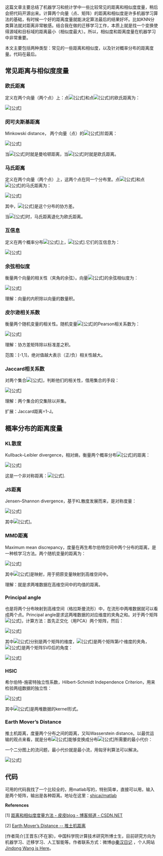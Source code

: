 这篇文章主要总结了机器学习和统计学中一些比较常见的距离和相似度度量，稍后会把代码开源出来。计算两个向量（点、矩阵）的距离和相似度是许多机器学习算法的基础，有时候一个好的距离度量就能决定算法最后的结果好坏。比如KNN分类算法就对距离非常敏感。结合我在做的迁移学习工作，本质上就是找一个变换使得源域和目标域的距离最小（相似度最大）。所以，相似度和距离度量在机器学习中非常重要。

本文主要包括两种类型：常见的一些距离和相似度，以及针对概率分布的距离度量。代码在最后。

## **常见距离与相似度度量**

### 欧氏距离

定义在两个向量（两个点）上：点![[公式]](https://www.zhihu.com/equation?tex=%5Cmathbf%7Bx%7D)和点![[公式]](https://www.zhihu.com/equation?tex=%5Cmathbf%7By%7D)的欧氏距离为：

![[公式]](https://www.zhihu.com/equation?tex=d_%7BEuclidean%7D%3D%5Csqrt%7B%28%5Cmathbf%7Bx%7D-%5Cmathbf%7By%7D%29%5E%5Ctop+%28%5Cmathbf%7Bx%7D-%5Cmathbf%7By%7D%29%7D)

### 闵可夫斯基距离

Minkowski distance， 两个向量（点）的![[公式]](https://www.zhihu.com/equation?tex=p)阶距离：

![[公式]](https://www.zhihu.com/equation?tex=d_%7BMinkowski%7D%3D%28%7C%5Cmathbf%7Bx%7D-%5Cmathbf%7By%7D%7C%5Ep%29%5E%7B1%2Fp%7D)

当![[公式]](https://www.zhihu.com/equation?tex=p%3D1)时就是曼哈顿距离，当![[公式]](https://www.zhihu.com/equation?tex=p%3D2)时就是欧氏距离。

### 马氏距离

定义在两个向量（两个点）上，这两个点在同一个分布里。点![[公式]](https://www.zhihu.com/equation?tex=%5Cmathbf%7Bx%7D)和点![[公式]](https://www.zhihu.com/equation?tex=%5Cmathbf%7By%7D)的马氏距离为：

![[公式]](https://www.zhihu.com/equation?tex=d_%7BMahalanobis%7D%3D%5Csqrt%7B%28%5Cmathbf%7Bx%7D-%5Cmathbf%7By%7D%29%5E%5Ctop+%5CSigma%5E%7B-1%7D+%28%5Cmathbf%7Bx%7D-%5Cmathbf%7By%7D%29%7D)

其中，![[公式]](https://www.zhihu.com/equation?tex=%5CSigma)是这个分布的协方差。

当![[公式]](https://www.zhihu.com/equation?tex=%5CSigma%3D%5Cmathbf%7BI%7D)时，马氏距离退化为欧氏距离。

### 互信息

定义在两个概率分布![[公式]](https://www.zhihu.com/equation?tex=X%2CY)上，![[公式]](https://www.zhihu.com/equation?tex=x+%5Cin+X%2C+y+%5Cin+Y).它们的互信息为：

![[公式]](https://www.zhihu.com/equation?tex=I%28X%3BY%29%3D%5Csum_%7Bx+%5Cin+X%7D+%5Csum_%7By+%5Cin+Y%7D+p%28x%2Cy%29+%5Clog+%5Cfrac%7Bp%28x%2Cy%29%7D%7Bp%28x%29p%28y%29%7D)

### 余弦相似度

衡量两个向量的相关性（夹角的余弦）。向量![[公式]](https://www.zhihu.com/equation?tex=%5Cmathbf%7Bx%7D%2C%5Cmathbf%7By%7D)的余弦相似度为：

![[公式]](https://www.zhihu.com/equation?tex=%5Ccos+%28%5Cmathbf%7Bx%7D%2C%5Cmathbf%7By%7D%29+%3D+%5Cfrac%7B%5Cmathbf%7Bx%7D+%5Ccdot+%5Cmathbf%7By%7D%7D%7B%7C%5Cmathbf%7Bx%7D%7C%5Ccdot+%7C%5Cmathbf%7By%7D%7C%7D)



理解：向量的内积除以向量的数量积。

### 皮尔逊相关系数

衡量两个随机变量的相关性。随机变量![[公式]](https://www.zhihu.com/equation?tex=X%2CY)的Pearson相关系数为：

![[公式]](https://www.zhihu.com/equation?tex=%5Crho_%7BX%2CY%7D%3D%5Cfrac%7BCov%28X%2CY%29%7D%7B%5Csigma_X+%5Csigma_Y%7D)

理解：协方差矩阵除以标准差之积。

范围：[-1,1]，绝对值越大表示（正/负）相关性越大。

### Jaccard相关系数

对两个集合![[公式]](https://www.zhihu.com/equation?tex=X%2CY)，判断他们的相关性，借用集合的手段：

![[公式]](https://www.zhihu.com/equation?tex=J%3D%5Cfrac%7BX+%5Ccap+Y%7D%7BX+%5Ccup+Y%7D)

理解：两个集合的交集除以并集。

扩展：Jaccard距离=1-J。



## **概率分布的距离度量**

### KL散度

Kullback–Leibler divergence，相对熵，衡量两个概率分布![[公式]](https://www.zhihu.com/equation?tex=P%28x%29%2CQ%28x%29)的距离：

![[公式]](https://www.zhihu.com/equation?tex=D_%7BKL%7D%28P%7C%7CQ%29%3D%5Csum_%7Bi%3D1%7D+P%28x%29+%5Clog+%5Cfrac%7BP%28x%29%7D%7BQ%28x%29%7D)



这是一个非对称距离：![[公式]](https://www.zhihu.com/equation?tex=D_%7BKL%7D%28P%7C%7CQ%29+%5Cne+D_%7BKL%7D%28Q%7C%7CP%29).



### JS距离

Jensen–Shannon divergence，基于KL散度发展而来，是对称度量：

![[公式]](https://www.zhihu.com/equation?tex=JSD%28P%7C%7CQ%29%3D+%5Cfrac%7B1%7D%7B2%7D+D_%7BKL%7D%28P%7C%7CM%29+%2B+%5Cfrac%7B1%7D%7B2%7D+D_%7BKL%7D%28Q%7C%7CM%29)



其中![[公式]](https://www.zhihu.com/equation?tex=M%3D%5Cfrac%7B1%7D%7B2%7D%28P%2BQ%29)。

### MMD距离

Maximum mean discrepancy，度量在再生希尔伯特空间中两个分布的距离，是一种核学习方法。两个随机变量的距离为：

![[公式]](https://www.zhihu.com/equation?tex=MMD%28X%2CY%29%3D%5Cleft+%5CVert+%5Csum_%7Bi%3D1%7D%5E%7Bn_1%7D%5Cphi%28%5Cmathbf%7Bx%7D_i%29-+%5Csum_%7Bj%3D1%7D%5E%7Bn_2%7D%5Cphi%28%5Cmathbf%7By%7D_j%29+%5Cright+%5CVert%5E2_%5Cmathcal%7BH%7D)

其中![[公式]](https://www.zhihu.com/equation?tex=%5Cphi%28%5Ccdot%29)是映射，用于把原变量映射到高维空间中。

理解：就是求两堆数据在高维空间中的均值的距离。

### Principal angle

也是将两个分布映射到高维空间（格拉斯曼流形）中，在流形中两堆数据就可以看成两个点。Principal angle是求这两堆数据的对应维度的夹角之和。对于两个矩阵![[公式]](https://www.zhihu.com/equation?tex=%5Cmathbf%7BX%7D%2C%5Cmathbf%7BY%7D)，计算方法：首先正交化（用PCA）两个矩阵，然后：

![[公式]](https://www.zhihu.com/equation?tex=PA%28%5Cmathbf%7BX%7D%2C%5Cmathbf%7BY%7D%29%3D%5Csum_%7Bi%3D1%7D%5E%7B%5Cmin%28m%2Cn%29%7D+%5Csin+%5Ctheta_i)

其中![[公式]](https://www.zhihu.com/equation?tex=m%2Cn)分别是两个矩阵的维度，![[公式]](https://www.zhihu.com/equation?tex=%5Ctheta_i)是两个矩阵第$i$个维度的夹角，![[公式]](https://www.zhihu.com/equation?tex=%5CTheta%3D%5C%7B%5Ctheta_1%2C%5Ctheta_2%2C%5Ccdots%2C%5Ctheta_t%5C%7D)是两个矩阵SVD后的角度：

![[公式]](https://www.zhihu.com/equation?tex=%5Cmathbf%7BX%7D%5E%5Ctop%5Cmathbf%7BY%7D%3D%5Cmathbf%7BU%7D+%28%5Ccos+%5CTheta%29+%5Cmathbf%7BV%7D%5E%5Ctop)



### HSIC

希尔伯特-施密特独立性系数，Hilbert-Schmidt Independence Criterion，用来检验两组数据的独立性：

![[公式]](https://www.zhihu.com/equation?tex=HSIC%28X%2CY%29+%3D+trace%28HXHY%29)

其中![[公式]](https://www.zhihu.com/equation?tex=X%2CY)是两堆数据的kernel形式。

### Earth Mover’s Distance

推土机距离，度量两个分布之间的距离，又叫Wasserstein distance。以最优运输的观点来看，就是分布![[公式]](https://www.zhihu.com/equation?tex=X)能够变换成分布![[公式]](https://www.zhihu.com/equation?tex=Y)所需要的最小代价：

一个二分图上的流问题，最小代价就是最小流，用匈牙利算法可以解决。

![[公式]](https://www.zhihu.com/equation?tex=emd%28X%2CY%29%3D%5Cmin%7B%5Cfrac%7B%5Csum_%7Bi%2Cj%7Df_%7Bij%7Dd%28%5Ctextbf%7Bx%7D_i%2C%5Ctextbf%7By%7D_j%29%7D%7B%5Csum_%7Bj%7Dw_%7Byj%7D%7D%7D%2C+s.t.+%5Csum_%7Bi%7Df_%7Bij%7D%3Dw_%7Byj%7D%2C+%5Csum_%7Bj%7Df_%7Bij%7D%3Dw_%7Bxi%7D.)



## 代码

可用的代码我找了一个比较全的，用matlab写的，特别简单，直接可以用，输入是两个矩阵，输出是各种距离。地址在这里：[shicai/matlab](https://github.com/shicai/matlab/blob/master/sc_pdist2.m)



**References**

[1] [距离和相似度度量方法 - 皮皮blog - 博客频道 - CSDN.NET](http://blog.csdn.net/pipisorry/article/details/45651315)

[2] [Earth Mover’s Distance -- 推土机距离](http://chaofan.io/archives/earth-movers-distance-推土机距离)



[作者简介]王晋东(不在家)，中国科学院计算技术研究所博士生，目前研究方向为机器学习、迁移学习、人工智能等。作者联系方式：微博@[秦汉日记](http://www.weibo.com/wjdbr/profile?rightmod=1&wvr=6&mod=personinfo&is_all=1) ，个人网站[Jindong Wang is Here](http://jd92.wang/)。
